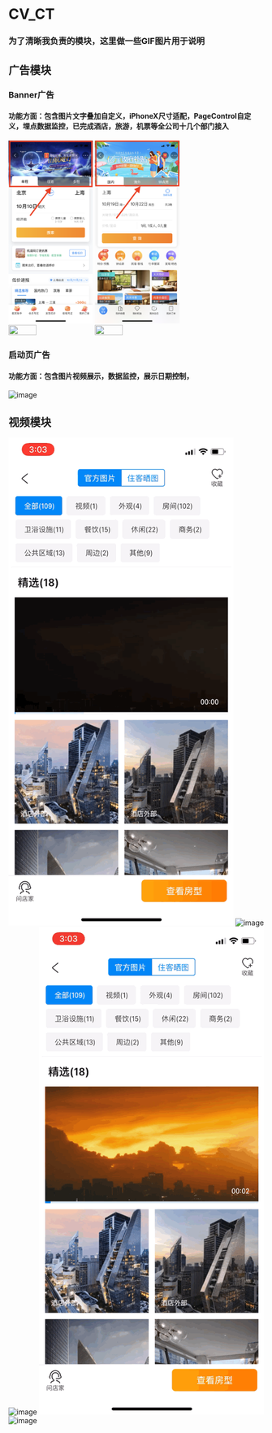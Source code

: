 # CV_CT

### 为了清晰我负责的模块，这里做一些GIF图片用于说明
## 广告模块
### Banner广告
#### 功能方面：包含图片文字叠加自定义，iPhoneX尺寸适配，PageControl自定义，埋点数据监控，已完成酒店，旅游，机票等全公司十几个部门接入
<img src="https://github.com/BrookeMa/CV_CT/blob/main/GIF/IMG_2579.PNG" width="33%" height="33%">
<img src="https://github.com/BrookeMa/CV_CT/blob/main/GIF/IMG_2578.PNG" width="33%" height="33%">
<img src="https://github.com/BrookeMa/CV_CT/blob/main/GIF/IMG_2581.PNG" width="33%" height="33%">
<img src="https://github.com/BrookeMa/CV_CT/blob/main/GIF/IMG_2592.PNG" width="33%" height="33%">

### 启动页广告
#### 功能方面：包含图片视频展示，数据监控，展示日期控制，
![image](https://github.com/BrookeMa/CV_CT/blob/main/GIF/IMB_ztJJnq.GIF)

## 视频模块
![image](https://github.com/BrookeMa/CV_CT/blob/main/GIF/IMB_4XY2HJ.GIF)
![image](https://github.com/BrookeMa/CV_CT/blob/main/GIF/IMB_lYDmf6.GIF)
![image](https://github.com/BrookeMa/CV_CT/blob/main/GIF/IMB_NvRJzn.GIF)
![image](https://github.com/BrookeMa/CV_CT/blob/main/GIF/IMB_wDdjFp.GIF)
![image](https://github.com/BrookeMa/CV_CT/blob/main/GIF/IMB_6FUFSZ.GIF)


